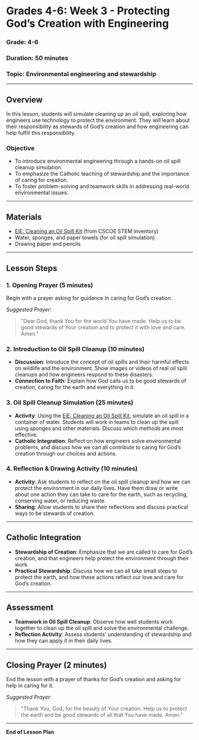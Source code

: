 # Grades 4-6: Week 3 - Protecting God’s Creation with Engineering

### **Grade**: 4-6  
### **Duration**: 50 minutes  
### **Topic**: Environmental engineering and stewardship

---

## **Overview**
In this lesson, students will simulate cleaning up an oil spill, exploring how engineers use technology to protect the environment. They will learn about their responsibility as stewards of God’s creation and how engineering can help fulfill this responsibility.

### **Objective**
- To introduce environmental engineering through a hands-on oil spill cleanup simulation.
- To emphasize the Catholic teaching of stewardship and the importance of caring for creation.
- To foster problem-solving and teamwork skills in addressing real-world environmental issues.

---

## **Materials**
- [EiE: Cleaning an Oil Spill Kit](https://cscoe.myturn.com/library/) (from CSCOE STEM Inventory)
- Water, sponges, and paper towels (for oil spill simulation)
- Drawing paper and pencils

---

## **Lesson Steps**

### **1. Opening Prayer (5 minutes)**  
Begin with a prayer asking for guidance in caring for God’s creation.

_Suggested Prayer_:
> "Dear God, thank You for the world You have made. Help us to be good stewards of Your creation and to protect it with love and care. Amen."

### **2. Introduction to Oil Spill Cleanup (10 minutes)**  
- **Discussion**: Introduce the concept of oil spills and their harmful effects on wildlife and the environment. Show images or videos of real oil spill cleanups and how engineers respond to these disasters.
- **Connection to Faith**: Explain how God calls us to be good stewards of creation, caring for the earth and everything in it.

### **3. Oil Spill Cleanup Simulation (25 minutes)**  
- **Activity**: Using the [EiE: Cleaning an Oil Spill Kit](https://cscoe.myturn.com/library/), simulate an oil spill in a container of water. Students will work in teams to clean up the spill using sponges and other materials. Discuss which methods are most effective.
- **Catholic Integration**: Reflect on how engineers solve environmental problems, and discuss how we can all contribute to caring for God’s creation through our choices and actions.

### **4. Reflection & Drawing Activity (10 minutes)**  
- **Activity**: Ask students to reflect on the oil spill cleanup and how we can protect the environment in our daily lives. Have them draw or write about one action they can take to care for the earth, such as recycling, conserving water, or reducing waste.
- **Sharing**: Allow students to share their reflections and discuss practical ways to be stewards of creation.

---

## **Catholic Integration**
- **Stewardship of Creation**: Emphasize that we are called to care for God’s creation, and that engineers help protect the environment through their work.
- **Practical Stewardship**: Discuss how we can all take small steps to protect the earth, and how these actions reflect our love and care for God’s creation.

---

## **Assessment**
- **Teamwork in Oil Spill Cleanup**: Observe how well students work together to clean up the oil spill and solve the environmental challenge.
- **Reflection Activity**: Assess students' understanding of stewardship and how they can apply it in their daily lives.

---

## **Closing Prayer (2 minutes)**  
End the lesson with a prayer of thanks for God’s creation and asking for help in caring for it.

_Suggested Prayer_:
> "Thank You, God, for the beauty of Your creation. Help us to protect the earth and be good stewards of all that You have made. Amen."

---

**End of Lesson Plan**

